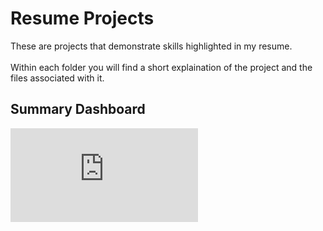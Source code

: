 # Resume Projects

These are projects that demonstrate skills highlighted in my resume.<br />
<br />
Within each folder you will find a short explaination of the project and the files associated with it. 

## Summary Dashboard
![alt text](https://github.com/asilich123/Resume_Projects/blob/main/Silich%20Resume%202020%20-%20Data.pdf?raw=true)